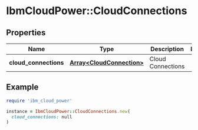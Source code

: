 # IbmCloudPower::CloudConnections

## Properties

| Name | Type | Description | Notes |
| ---- | ---- | ----------- | ----- |
| **cloud_connections** | [**Array&lt;CloudConnection&gt;**](CloudConnection.md) | Cloud Connections |  |

## Example

```ruby
require 'ibm_cloud_power'

instance = IbmCloudPower::CloudConnections.new(
  cloud_connections: null
)
```

